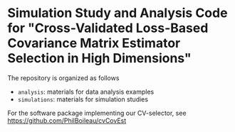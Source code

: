 # Simulation Study and Analysis Code for "Cross-Validated Loss-Based Covariance Matrix Estimator Selection in High Dimensions"

The repository is organized as follows

- `analysis`: materials for data analysis examples
- `simulations`: materials for simulation studies

For the software package implementing our CV-selector, see
https://github.com/PhilBoileau/cvCovEst
